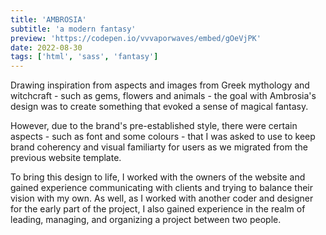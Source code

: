 ```yaml
---
title: 'AMBROSIA'
subtitle: 'a modern fantasy'
preview: 'https://codepen.io/vvvaporwaves/embed/gOeVjPK'
date: 2022-08-30
tags: ['html', 'sass', 'fantasy']
---
```


Drawing inspiration from aspects and images from Greek mythology and witchcraft - such as gems, flowers and animals - the goal with Ambrosia's design was to create something that evoked a sense of magical fantasy.

However, due to the brand's pre-established style, there were certain aspects - such as font and some colours - that I was asked to use to keep brand coherency and visual familiarty for users as we migrated from the previous website template.

To bring this design to life, I worked with the owners of the website and gained experience communicating with clients and trying to balance their vision with my own. As well, as I worked with another coder and designer for the early part of the project, I also gained experience in the realm of leading, managing, and organizing a project between two people.